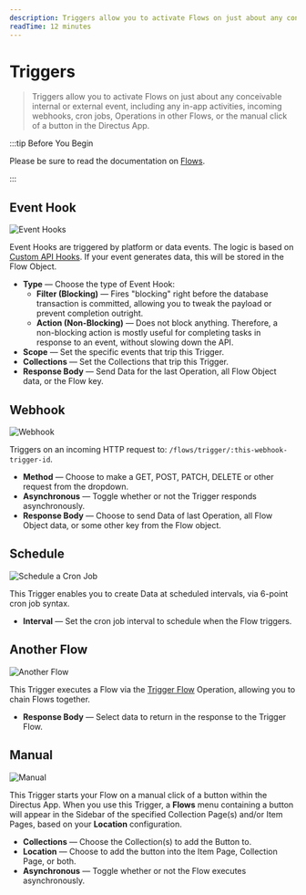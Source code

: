 ```yaml
---
description: Triggers allow you to activate Flows on just about any conceivable internal or external event, including any in-app activities, incoming webhooks, cron jobs, Operations in other Flows, or the manual click of a button in the Directus App.
readTime: 12 minutes
---
```


# Triggers

> Triggers allow you to activate Flows on just about any conceivable internal or external event, including any in-app
> activities, incoming webhooks, cron jobs, Operations in other Flows, or the manual click of a button in the Directus
> App.

:::tip Before You Begin

Please be sure to read the documentation on [Flows](/configuration/flows).

:::

## Event Hook

![Event Hooks](https://cdn.directus.io/docs/v9/configuration/flows/triggers/triggers-20220603A/event-hook-20220602A.webp)

Event Hooks are triggered by platform or data events. The logic is based on [Custom API Hooks](/extensions/hooks). If
your event generates data, this will be stored in the Flow Object.

- **Type** — Choose the type of Event Hook:
  - **Filter (Blocking)** — Fires "blocking" right before the database transaction is committed, allowing you to tweak
    the payload or prevent completion outright.
  - **Action (Non-Blocking)** — Does not block anything. Therefore, a non-blocking action is mostly useful for
    completing tasks in response to an event, without slowing down the API.
- **Scope** — Set the specific events that trip this Trigger.
- **Collections** — Set the Collections that trip this Trigger.
- **Response Body** — Send Data for the last Operation, all Flow Object data, or the Flow key.

## Webhook

![Webhook](https://cdn.directus.io/docs/v9/configuration/flows/triggers/triggers-20220603A/webhook-20220602A.webp)

Triggers on an incoming HTTP request to: `/flows/trigger/:this-webhook-trigger-id`.

- **Method** — Choose to make a GET, POST, PATCH, DELETE or other request from the dropdown.
- **Asynchronous** — Toggle whether or not the Trigger responds asynchronously.
- **Response Body** — Choose to send Data of last Operation, all Flow Object data, or some other key from the Flow
  object.

## Schedule

![Schedule a Cron Job](https://cdn.directus.io/docs/v9/configuration/flows/triggers/triggers-20220603A/cron-20220602A.webp)

This Trigger enables you to create Data at scheduled intervals, via 6-point cron job syntax.

- **Interval** — Set the cron job interval to schedule when the Flow triggers.

## Another Flow

![Another Flow](https://cdn.directus.io/docs/v9/configuration/flows/triggers/triggers-20220603A/another-flow-20220602A.webp)

This Trigger executes a Flow via the [Trigger Flow](/configuration/flows/operations#another-flow) Operation, allowing
you to chain Flows together.

- **Response Body** — Select data to return in the response to the Trigger Flow.

## Manual

![Manual](https://cdn.directus.io/docs/v9/configuration/flows/triggers/triggers-20220603A/manual-20220602A.webp)

This Trigger starts your Flow on a manual click of a button within the Directus App. When you use this Trigger, a
**Flows** menu containing a button will appear in the Sidebar of the specified Collection Page(s) and/or Item Pages,
based on your **Location** configuration.

- **Collections** — Choose the Collection(s) to add the Button to.
- **Location** — Choose to add the button into the Item Page, Collection Page, or both.
- **Asynchronous** — Toggle whether or not the Flow executes asynchronously.
